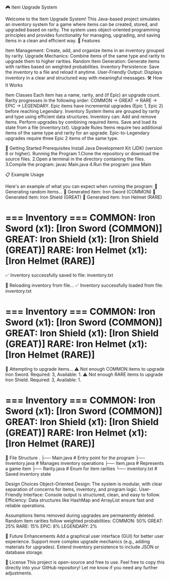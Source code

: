 🎮 Item Upgrade System

Welcome to the Item Upgrade System! This Java-based project simulates an inventory system for a game where items can be created, stored, and upgraded based on rarity. The system uses object-oriented programming principles and provides functionality for managing, upgrading, and saving items in a clean and efficient way.
🌟 Features

Item Management: Create, add, and organize items in an inventory grouped by rarity.
Upgrade Mechanics: Combine items of the same type and rarity to upgrade them to higher rarities.
Random Item Generation: Generate items with rarities based on weighted probabilities.
Inventory Persistence: Save the inventory to a file and reload it anytime.
User-Friendly Output: Displays inventory in a clear and structured way with meaningful messages.
🛠️ How It Works

Item Classes
Each item has a name, rarity, and (if Epic) an upgrade count.
Rarity progresses in the following order: COMMON → GREAT → RARE → EPIC → LEGENDARY.
Epic items have incremental upgrades (Epic 1, Epic 2) before reaching Legendary.
Inventory System
Items are grouped by rarity and type using efficient data structures.
Inventory can:
Add and remove items.
Perform upgrades by combining required items.
Save and load its state from a file (inventory.txt).
Upgrade Rules
Items require two additional items of the same type and rarity for an upgrade.
Epic-to-Legendary upgrades require three Epic 2 items of the same type.

🚀 Getting Started
Prerequisites
Install Java Development Kit (JDK) (version 8 or higher).
Running the Program
1.Clone the repository or download the source files.
2.Open a terminal in the directory containing the files.
3.Compile the program: javac Main.java
4.Run the program: java Main

📋 Example Usage

Here's an example of what you can expect when running the program:
🎲 Generating random items...
🎲 Generated item: Iron Sword (COMMON)
🎲 Generated item: Iron Shield (GREAT)
🎲 Generated item: Iron Helmet (RARE)

=== Inventory ===
COMMON:
  Iron Sword (x1): [Iron Sword (COMMON)]
GREAT:
  Iron Shield (x1): [Iron Shield (GREAT)]
RARE:
  Iron Helmet (x1): [Iron Helmet (RARE)]
=================

✅ Inventory successfully saved to file: inventory.txt

🔄 Reloading inventory from file...
✅ Inventory successfully loaded from file: inventory.txt

=== Inventory ===
COMMON:
  Iron Sword (x1): [Iron Sword (COMMON)]
GREAT:
  Iron Shield (x1): [Iron Shield (GREAT)]
RARE:
  Iron Helmet (x1): [Iron Helmet (RARE)]
=================

🔧 Attempting to upgrade items...
⚠️ Not enough COMMON items to upgrade Iron Sword. Required: 3, Available: 1.
⚠️ Not enough RARE items to upgrade Iron Shield. Required: 3, Available: 1.

=== Inventory ===
COMMON:
  Iron Sword (x1): [Iron Sword (COMMON)]
GREAT:
  Iron Shield (x1): [Iron Shield (GREAT)]
RARE:
  Iron Helmet (x1): [Iron Helmet (RARE)]
=================

📂 File Structure
.
├── Main.java          # Entry point for the program
├── Inventory.java     # Manages inventory operations
├── Item.java          # Represents a game item
├── Rarity.java        # Enum for item rarities
└── inventory.txt      # Saved inventory state

Design Choices
Object-Oriented Design: The system is modular, with clear separation of concerns for items, inventory, and program logic.
User-Friendly Interface: Console output is structured, clean, and easy to follow.
Efficiency: Data structures like HashMap and ArrayList ensure fast and reliable operations.

 Assumptions
Items removed during upgrades are permanently deleted.
Random item rarities follow weighted probabilities:
COMMON: 50%
GREAT: 25%
RARE: 15%
EPIC: 8%
LEGENDARY: 2%

🔧 Future Enhancements
Add a graphical user interface (GUI) for better user experience.
Support more complex upgrade mechanics (e.g., adding materials for upgrades).
Extend inventory persistence to include JSON or database storage.

📝 License 
This project is open-source and free to use. Feel free to copy this directly into your GitHub repository! Let me know if you need any further adjustments.

